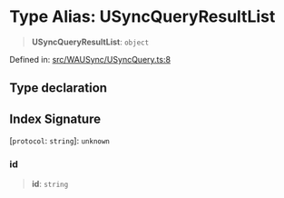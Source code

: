 # Type Alias: USyncQueryResultList

> **USyncQueryResultList**: `object`

Defined in: [src/WAUSync/USyncQuery.ts:8](https://github.com/Fokusdotid/Baileys/blob/86ad0f8078178c8586062ad3364a59e068f4b3b2/src/WAUSync/USyncQuery.ts#L8)

## Type declaration

## Index Signature

\[`protocol`: `string`\]: `unknown`

### id

> **id**: `string`

